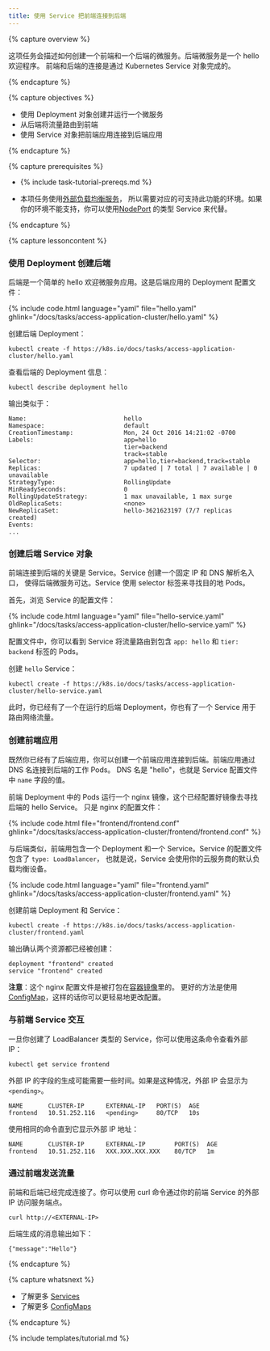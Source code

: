 ```yaml
---
title: 使用 Service 把前端连接到后端
---
```

<!--
---
title: Connect a Front End to a Back End Using a Service
---
-->

{% capture overview %}

<!-- This task shows how to create a frontend and a backend -->
<!-- microservice. The backend microservice is a hello greeter. The -->
<!-- frontend and backend are connected using a Kubernetes Service object. -->
这项任务会描述如何创建一个前端和一个后端的微服务。后端微服务是一个 hello 欢迎程序。
前端和后端的连接是通过 Kubernetes Service 对象完成的。

{% endcapture %}


{% capture objectives %}

<!-- * Create and run a microservice using a Deployment object. -->
<!-- * Route traffic to the backend using a frontend. -->
<!-- * Use a Service object to connect the frontend application to the
       backend application. -->
* 使用 Deployment 对象创建并运行一个微服务
* 从后端将流量路由到前端
* 使用 Service 对象把前端应用连接到后端应用

{% endcapture %}


{% capture prerequisites %}

* {% include task-tutorial-prereqs.md %}

<!--
* This task uses
  [Services with external load balancers](/docs/tasks/access-application-cluster/create-external-load-balancer/), which
  require a supported environment. If your environment does not
  support this, you can use a Service of type
  [NodePort](/docs/user-guide/services/#type-nodeport) instead.
-->
* 本项任务使用[外部负载均衡服务](/docs/tasks/access-application-cluster/create-external-load-balancer/)，
  所以需要对应的可支持此功能的环境。如果你的环境不能支持，你可以使用[NodePort](/docs/user-guide/services/#type-nodeport)
  的类型 Service 来代替。

{% endcapture %}


{% capture lessoncontent %}

<!-- ### Creating the backend using a Deployment -->
### 使用 Deployment 创建后端

<!-- The backend is a simple hello greeter microservice. Here is the configuration -->
<!-- file for the backend Deployment: -->
后端是一个简单的 hello 欢迎微服务应用。这是后端应用的 Deployment 配置文件：

{% include code.html language="yaml" file="hello.yaml" ghlink="/docs/tasks/access-application-cluster/hello.yaml" %}

<!-- Create the backend Deployment: -->
创建后端 Deployment：

```
kubectl create -f https://k8s.io/docs/tasks/access-application-cluster/hello.yaml
```

<!-- View information about the backend Deployment: -->
查看后端的 Deployment 信息：

```
kubectl describe deployment hello
```

<!-- The output is similar to this: -->
输出类似于：

```
Name:                           hello
Namespace:                      default
CreationTimestamp:              Mon, 24 Oct 2016 14:21:02 -0700
Labels:                         app=hello
                                tier=backend
                                track=stable
Selector:                       app=hello,tier=backend,track=stable
Replicas:                       7 updated | 7 total | 7 available | 0 unavailable
StrategyType:                   RollingUpdate
MinReadySeconds:                0
RollingUpdateStrategy:          1 max unavailable, 1 max surge
OldReplicaSets:                 <none>
NewReplicaSet:                  hello-3621623197 (7/7 replicas created)
Events:
...
```

<!-- ### Creating the backend Service object -->
### 创建后端 Service 对象

<!-- The key to connecting a frontend to a backend is the backend -->
<!-- Service. A Service creates a persistent IP address and DNS name entry -->
<!-- so that the backend microservice can always be reached. A Service uses -->
<!-- selector labels to find the Pods that it routes traffic to. -->
前端连接到后端的关键是 Service。Service 创建一个固定 IP 和 DNS 解析名入口，
使得后端微服务可达。Service 使用 selector 标签来寻找目的地 Pods。

<!-- First, explore the Service configuration file: -->
首先，浏览 Service 的配置文件：

{% include code.html language="yaml" file="hello-service.yaml" ghlink="/docs/tasks/access-application-cluster/hello-service.yaml" %}

<!-- In the configuration file, you can see that the Service routes traffic to Pods -->
<!-- that have the labels `app: hello` and `tier: backend`. -->
配置文件中，你可以看到 Service 将流量路由到包含 `app: hello` 和 `tier: backend` 标签的 Pods。

<!-- Create the `hello` Service: -->
创建 `hello` Service：

```
kubectl create -f https://k8s.io/docs/tasks/access-application-cluster/hello-service.yaml
```

<!-- At this point, you have a backend Deployment running, and you have a -->
<!-- Service that can route traffic to it. -->
此时，你已经有了一个在运行的后端 Deployment，你也有了一个 Service 用于路由网络流量。

<!-- ### Creating the frontend -->
### 创建前端应用

<!-- Now that you have your backend, you can create a frontend that connects to the backend. -->
<!-- The frontend connects to the backend worker Pods by using the DNS name -->
<!-- given to the backend Service. The DNS name is "hello", which is the value -->
<!-- of the `name` field in the preceding Service configuration file. -->
既然你已经有了后端应用，你可以创建一个前端应用连接到后端。前端应用通过 DNS 名连接到后端的工作 Pods。
DNS 名是 "hello"，也就是 Service 配置文件中 `name` 字段的值。

<!-- The Pods in the frontend Deployment run an nginx image that is configured -->
<!-- to find the hello backend Service. Here is the nginx configuration file: -->
前端 Deployment 中的 Pods 运行一个 nginx 镜像，这个已经配置好镜像去寻找后端的 hello Service。
只是 nginx 的配置文件：

{% include code.html file="frontend/frontend.conf" ghlink="/docs/tasks/access-application-cluster/frontend/frontend.conf" %}

<!-- Similar to the backend, the frontend has a Deployment and a Service. The -->
<!-- configuration for the Service has `type: LoadBalancer`, which means that -->
<!-- the Service uses the default load balancer of your cloud provider. -->
与后端类似，前端用包含一个 Deployment 和一个 Service。Service 的配置文件包含了 `type: LoadBalancer`，
也就是说，Service 会使用你的云服务商的默认负载均衡设备。

{% include code.html language="yaml" file="frontend.yaml" ghlink="/docs/tasks/access-application-cluster/frontend.yaml" %}

<!-- Create the frontend Deployment and Service: -->
创建前端 Deployment 和 Service：

```
kubectl create -f https://k8s.io/docs/tasks/access-application-cluster/frontend.yaml
```

<!-- The output verifies that both resources were created: -->
输出确认两个资源都已经被创建：

```
deployment "frontend" created
service "frontend" created
```

<!-- **Note**: The nginx configuration is baked into the -->
<!-- [container image](/docs/tasks/access-application-cluster/frontend/Dockerfile). -->
<!-- A better way to do this would be to use a -->
<!-- [ConfigMap](/docs/tasks/configure-pod-container/configmap/), so -->
<!-- that you can change the configuration more easily. -->
**注意**：这个 nginx 配置文件是被打包在[容器镜像](/docs/tasks/access-application-cluster/frontend/Dockerfile)里的。
更好的方法是使用 [ConfigMap](/docs/tasks/configure-pod-container/configmap/)，这样的话你可以更轻易地更改配置。

<!-- ### Interact with the frontend Service -->
### 与前端 Service 交互

<!-- Once you’ve created a Service of type LoadBalancer, you can use this -->
<!-- command to find the external IP: -->
一旦你创建了 LoadBalancer 类型的 Service，你可以使用这条命令查看外部 IP：

```
kubectl get service frontend
```

<!-- The external IP field may take some time to populate.  If this is the -->
<!-- case, the external IP is listed as `<pending>`. -->
外部 IP 的字段的生成可能需要一些时间。如果是这种情况，外部 IP 会显示为 `<pending>`。

```
NAME       CLUSTER-IP      EXTERNAL-IP   PORT(S)  AGE
frontend   10.51.252.116   <pending>     80/TCP   10s
```

<!-- Repeat the same command again until it shows an external IP address: -->
使用相同的命令直到它显示外部 IP 地址：

```
NAME       CLUSTER-IP      EXTERNAL-IP        PORT(S)  AGE
frontend   10.51.252.116   XXX.XXX.XXX.XXX    80/TCP   1m
```

<!-- ### Send traffic through the frontend -->
### 通过前端发送流量

<!-- The frontend and backends are now connected. You can hit the endpoint -->
<!-- by using the curl command on the external IP of your frontend Service. -->
前端和后端已经完成连接了。你可以使用 curl 命令通过你的前端 Service 的外部 IP 访问服务端点。

```
curl http://<EXTERNAL-IP>
```

<!-- The output shows the message generated by the backend: -->
后端生成的消息输出如下：

```
{"message":"Hello"}
```

{% endcapture %}


{% capture whatsnext %}

<!-- * Learn more about [Services](/docs/concepts/services-networking/service/) -->
<!-- * Learn more about [ConfigMaps](/docs/tasks/configure-pod-container/configmap/) -->
* 了解更多 [Services](/docs/concepts/services-networking/service/)
* 了解更多 [ConfigMaps](/docs/tasks/configure-pod-container/configmap/)

{% endcapture %}

{% include templates/tutorial.md %}
